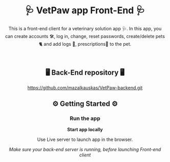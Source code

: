 <div align="center">

# 🩺 VetPaw app Front-End 🩺

This is a front-end client for a veterinary solution app 🩺. In this app, you can create accounts 🛠, log in, change, reset passwords, create/delete pets 🐈‍ and add logs 📃, prescriptions💊 to the pet.

<br/>

## 🖥️ Back-End repository 🖥️

https://github.com/mazalkauskas/VetPaw-backend.git

## :gear: Getting Started :gear:

### Run the app

**Start app locally**

Use Live server to launch app in the browser.

_Make sure your back-end server is running, before launching Front-end client_

</div>
